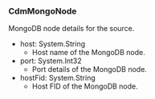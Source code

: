 ### CdmMongoNode
MongoDB node details for the source.

- host: System.String
  - Host name of the MongoDB node.
- port: System.Int32
  - Port details of the MongoDB node.
- hostFid: System.String
  - Host FID of the MongoDB node.
